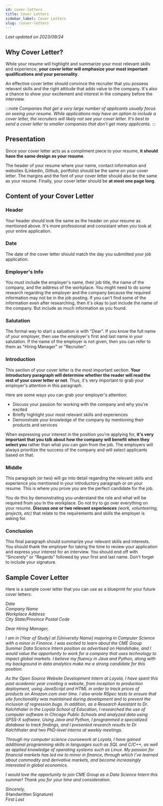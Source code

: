 ```yaml
---
id: cover-letters
title: Cover Letters
sidebar_label: Cover Letters
slug: /cover-letters
---
```


_Last updated on 2023/09/24_

## Why Cover Letter?

While your resume will highlight and summarize your most relevant skills and experience, **your cover letter will emphasize your most important qualifications and your personality**.

An effective cover letter should convince the recruiter that you possess relevant skills and the right attitude that adds value to the company. It's also a chance to show your excitement and interest in the company before the interview.

:::note
_Companies that get a very large number of applicants usually focus on seeing your resume. While applications may have an option to include a cover letter, the recruiters will likely not see your cover letter. It's best to send a cover letter to smaller companies that don't get many applicants._
:::

## Presentation

Since your cover letter acts as a compliment piece to your resume, **it should have the same design as your resume**.

The header of your resume where your name, contact information and websites (Linkedin, Github, portfolio) should be the same on your cover letter. The margins and the font of your cover letter should also be the same as your resume. Finally, your cover letter should be **at most one page long**.

## Content of your Cover Letter

### Header

Your header should look the same as the header on your resume as mentioned above. It's more professional and consistant when you look at your entire application.

### Date

The date of the cover letter should match the day you submitted your job application.

### Employer's Info

You must include the employer's name, their job title, the name of the company, and the address of the workplace. You might need to do some research regarding the employer and the company because the required information may not be in the job posting. If you can't find some of the information even after researching, then it's okay to just include the name of the company. But include as much information as you found.

### Salutation

The formal way to start a saluation is with "Dear". If you know the full name of your employer, then use the employer's first and last name in your salutation. If the name of the employer is not given, then you can refer to them as "Hiring Manager" or "Recruiter".

### Introduction

This section of your cover letter is the most important section. **Your introductory paragraph will determine whether the reader will read the rest of your cover letter or not**. Thus, it's very important to grab your employer's attention in this paragraph.

Here are some ways you can grab your employer's attention:

- Discuss your passion for working with the company and why you're excited
- Briefly highlight your most relevant skills and experiences
- Demonstrate your knowledge of the company by mentioning their products and services

When expressing your interest in the position you're applying for, **it's very important that you talk about how the company will benefit when they select you** rather than what you can gain from the job. The employers will always prioritize the success of the company and will select applicants based on that.

### Middle

This paragraph (or two) will go into detail regarding the relevant skills and experience you mentioned in your introductory paragraph or on your resume. This is where you prove you are the perfect candidate for the job.

You do this by demonstrating you understand the role and what will be required from you in the workplace. Do not try to go over everything on your resume. **Discuss one or two relevant experiences** _(work, volunteering, projects, etc)_ that relate to the requirements and skills the employer is asking for.

### Conclusion

This final paragraph should summarize your relevant skills and interests. You should thank the employer for taking the time to review your application and express your interest for an interview. You should end off with "Sincerely" or "Regards" followed by your first and last name. Don't forget to include your signature.

## Sample Cover Letter

Here is a sample cover letter that you can use as a blueprint for your future cover letters:

_Date_  
_Company Name_  
_Workplace Address_  
_City State/Province Postal Code_

_Dear Hiring Manager,_

_I am in [Year of Study] at [University Name] majoring in Computer Science with a minor in Finance. I was excited to learn about the CME Group Summer Data Science Intern position as advertised on Handshake, and I would value the opportunity to work for a company that uses technology to impact global markets. I believe my fluency in Java and Python, along with my background in data analytics make me a strong candidate for this position._

_As the Open Source Website Development Intern at Loyola, I have spent this past academic year creating a website, from inception to production deployment, using JavaScript and HTML in order to track prices of products on Amazon.com over time. I also wrote RSpec tests to ensure that site functionality was maintained during development and to prevent the inclusion of regression bugs. In addition, as a Research Assistant to Dr. Kalchthaler in the Loyola School of Education, I researched the use of computer software in Chicago Public Schools and analyzed data using SPSS-X software. Using Java and Python, I programmed a specialized database to track findings, and I presented research results to Dr. Kalchthaler and two PhD-level interns at weekly meetings._

_Through my computer science coursework at Loyola, I have gained additional programming skills in languages such as SQL and C/C++, as well as applied knowledge of operating systems such as Linux. My passion for financial markets has led me to minor in finance, through which I’ve learned about commodity and derivative markets, and become increasingly interested in global economics._

_I would love the opportunity to join CME Group as a Data Science Intern this summer! Thank you for your time and consideration._

_Sincerely,_  
(Handwritten Signature)  
_First Last_
